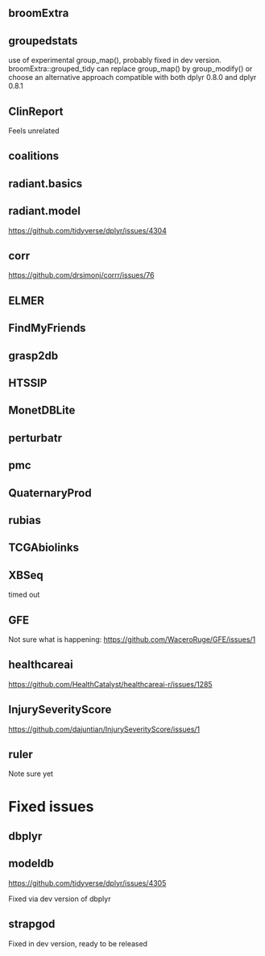 
## broomExtra
## groupedstats

use of experimental group_map(), probably fixed in dev version. broomExtra::grouped_tidy can replace
group_map() by group_modify() or choose an alternative approach compatible with both dplyr 0.8.0 and dplyr 0.8.1

## ClinReport

Feels unrelated

## coalitions 
## radiant.basics
## radiant.model

https://github.com/tidyverse/dplyr/issues/4304

## corr 

https://github.com/drsimonj/corrr/issues/76

## ELMER
## FindMyFriends
## grasp2db
## HTSSIP
## MonetDBLite
## perturbatr
## pmc
## QuaternaryProd
## rubias
## TCGAbiolinks
## XBSeq

timed out

## GFE

Not sure what is happening: https://github.com/WaceroRuge/GFE/issues/1

## healthcareai

https://github.com/HealthCatalyst/healthcareai-r/issues/1285


## InjurySeverityScore

https://github.com/dajuntian/InjurySeverityScore/issues/1

## ruler

Note sure yet



# Fixed issues

## dbplyr 
## modeldb

https://github.com/tidyverse/dplyr/issues/4305

Fixed via dev version of dbplyr

## strapgod

Fixed in dev version, ready to be released

